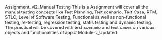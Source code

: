 Assignment_M2_Manual Testing
This is a Assignment will cover all the manual testing concepts like Test Planning, Test scenario, Test Case, RTM, STLC, Level of Software Testing, Functional as well as non-functional testing, re-testing, regression testing, statis testing and dynamic testing. The practical will be covered with test scenario and test cases on various objects and functionalities of app.# Module-2_Updated
